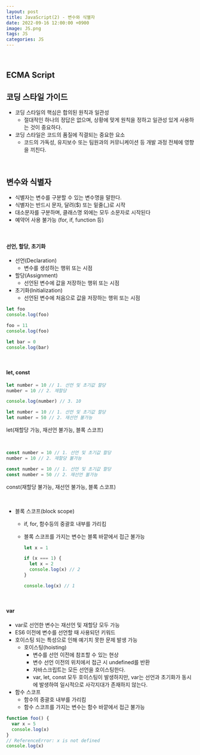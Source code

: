 ```yaml
---
layout: post
title: JavaScript(2) - 변수와 식별자
date: 2022-09-16 12:00:00 +0900
image: JS.png
tags: JS
categories: JS
---
```


<br>

## ECMA Script

## 코딩 스타일 가이드

* 코딩 스타일의 핵심은 합의된 원칙과 일관성
  * 절대적인 하나의 정답은 없으며, 상황에 맞게 원칙을 정하고 일관성 있게 사용하는 것이 중요하다.
* 코딩 스타일은 코드의 품질에 직결되는 중요한 요소
  * 코드의 가독성, 유지보수 또는 팀원과의 커뮤니케이션 등 개발 과정 전체에 영향을 끼친다.

<br>

## 변수와 식별자

* 식별자는 변수를 구분할 수 있는 변수명을 말한다.
* 식별자는 반드시 문자, 달려($) 또는 밑줄(_)로 시작
* 대소문자를 구분하며, 클래스명 외에는 모두 소문자로 시작된다
* 예약어 사용 불가능 (for, if, function 등)

<br>

#### 선언, 할당, 초기화

* 선언(Declaration)
  * 변수를 생성하는 행위 또는 시점
* 할당(Assignment)
  * 선언된 변수에 값을 저장하는 행위 또는 시점
* 초기화(Initialization)
  * 선언된 변수에 처음으로 값을 저장하는 행위 또는 시점

``` javascript
let foo
console.log(foo)

foo = 11
console.log(foo)

let bar = 0
console.log(bar)
```

<br>

#### let, const

``` javascript
let number = 10 // 1. 선언 및 초기값 할당
number = 10 // 2. 재할당

console.log(number) // 3. 10

let number = 10 // 1. 선언 및 초기값 할당
let number = 50 // 2. 재선언 불가능
```

let(재할당 가능, 재선언 불가능, 블록 스코프)

<br>

``` javascript
const number = 10 // 1. 선언 및 초기값 할당
number = 10 // 2. 재할당 불가능

const number = 10 // 1. 선언 및 초기값 할당
const number = 50 // 2. 재선언 불가능
```

const(재할당 불가능, 재선언 불가능, 블록 스코프)

<br>

* 블록 스코프(block scope)

  * if, for,  함수등의 중괄호 내부를 가리킴

  * 블록 스코프를 가지는 변수는 블록 바깥에서 접근 불가능

    ``` javascript
    let x = 1
    
    if (x === 1) {
      let x = 2
      console.log(x) // 2
    }
    
    console.log(x) // 1
    ```

<br>

#### var

* var로 선언한 변수는 재선언 및 재할당 모두 가능
* ES6 이전에 변수를 선언할 때 사용되던 키워드
* 호이스팅 되는 특성으로 인해 예기치 못한 문제 발생 가능
  * 호이스팅(hoisting)
    * 변수를 선언 이전에 참조할 수 있는 현상
    * 변수 선언 이전의 위치에서 접근 시 undefined를 반환
    * 자바스크립트는 모든 선언을 호이스팅한다.
    * var, let, const 모두 호이스팅이 발생하지만, var는 선언과 초기화가 동시에 발생하여 일시적으로 사각지대가 존재하지 않는다.
* 함수 스코프
  * 함수의 중괄호 내부를 가리킴
  * 함수 스코프를 가지는 변수는 함수 바깥에서 접근 불가능

``` javascript
function foo() {
  var x = 5
  console.log(x)
}
// ReferenceError: x is not defined
console.log(x)
```


